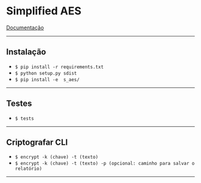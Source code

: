 # Simplified AES #

[Documentação](https://s-aes.readthedocs.io/en/latest/)

***


## Instalação ##

* ``` $ pip install -r requirements.txt ```
* ``` $ python setup.py sdist ```
* ``` $ pip install -e  s_aes/ ```

***


## Testes ##

* ``` $ tests ```

***


## Criptografar CLI ##

* ``` $ encrypt -k (chave) -t (texto) ```
* ``` $ encrypt -k (chave) -t (texto) -p (opcional: caminho para salvar o relatório) ```

***

